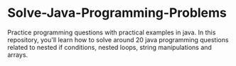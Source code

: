 # Solve-Java-Programming-Problems
Practice programming questions with practical examples in java. In this repository, you'll learn how to solve around 20 java programming questions related to nested if conditions, nested loops, string manipulations and arrays.
